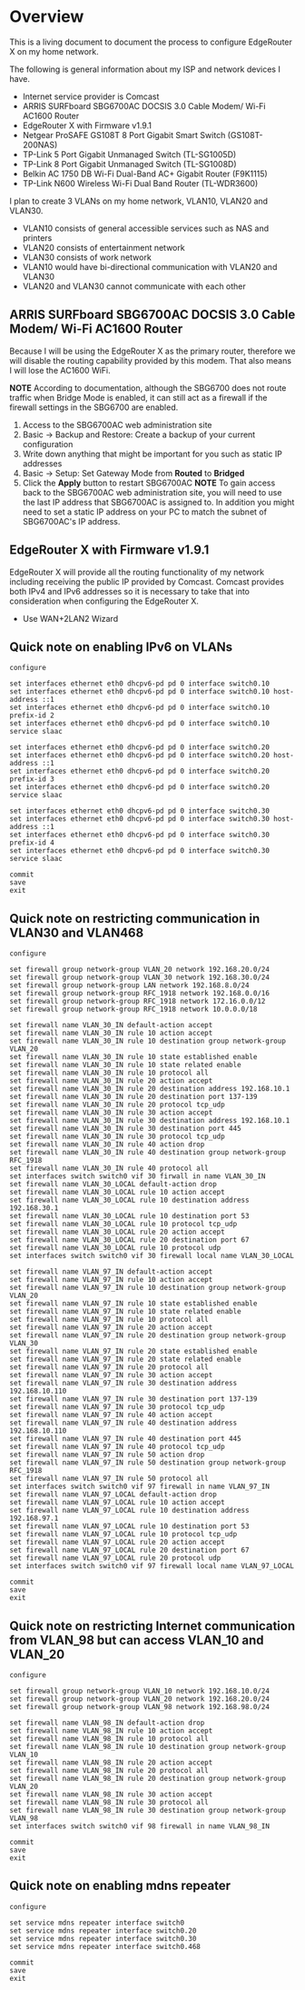 # Overview
This is a living document to document the process to configure EdgeRouter X on my home network.

The following is general information about my ISP and network devices I have.
* Internet service provider is Comcast
* ARRIS SURFboard SBG6700AC DOCSIS 3.0 Cable Modem/ Wi-Fi AC1600 Router
* EdgeRouter X with Firmware v1.9.1
* Netgear ProSAFE GS108T 8 Port Gigabit Smart Switch (GS108T-200NAS)
* TP-Link 5 Port Gigabit Unmanaged Switch (TL-SG1005D)
* TP-Link 8 Port Gigabit Unmanaged Switch (TL-SG1008D)
* Belkin AC 1750 DB Wi-Fi Dual-Band AC+ Gigabit Router (F9K1115)
* TP-Link N600 Wireless Wi-Fi Dual Band Router (TL-WDR3600)

I plan to create 3 VLANs on my home network, VLAN10, VLAN20 and VLAN30.
* VLAN10 consists of general accessible services such as NAS and printers
* VLAN20 consists of entertainment network
* VLAN30 consists of work network
* VLAN10 would have bi-directional communication with VLAN20 and VLAN30
* VLAN20 and VLAN30 cannot communicate with each other

## ARRIS SURFboard SBG6700AC DOCSIS 3.0 Cable Modem/ Wi-Fi AC1600 Router
Because I will be using the EdgeRouter X as the primary router, therefore we will disable the routing capability provided by this modem.  That also means I will lose the AC1600 WiFi.

**NOTE** According to documentation, although the SBG6700 does not route traffic when Bridge Mode is enabled, it can still act as a firewall if the firewall settings in the SBG6700 are enabled.

1. Access to the SBG6700AC web administration site
1. Basic -> Backup and Restore: Create a backup of your current configuration
1. Write down anything that might be important for you such as static IP addresses
1. Basic -> Setup: Set Gateway Mode from **Routed** to **Bridged**
1. Click the **Apply** button to restart SBG6700AC
**NOTE** To gain access back to the SBG6700AC web administration site, you will need to use the last IP address that SBG6700AC is assigned to.  In addition you might need to set a static IP address on your PC to match the subnet of SBG6700AC's IP address.

## EdgeRouter X with Firmware v1.9.1
EdgeRouter X will provide all the routing functionality of my network including receiving the public IP provided by Comcast.  Comcast provides both IPv4 and IPv6 addresses so it is necessary to take that into consideration when configuring the EdgeRouter X.

* Use WAN+2LAN2 Wizard

## Quick note on enabling IPv6 on VLANs
```
configure

set interfaces ethernet eth0 dhcpv6-pd pd 0 interface switch0.10
set interfaces ethernet eth0 dhcpv6-pd pd 0 interface switch0.10 host-address ::1
set interfaces ethernet eth0 dhcpv6-pd pd 0 interface switch0.10 prefix-id 2
set interfaces ethernet eth0 dhcpv6-pd pd 0 interface switch0.10 service slaac

set interfaces ethernet eth0 dhcpv6-pd pd 0 interface switch0.20
set interfaces ethernet eth0 dhcpv6-pd pd 0 interface switch0.20 host-address ::1
set interfaces ethernet eth0 dhcpv6-pd pd 0 interface switch0.20 prefix-id 3
set interfaces ethernet eth0 dhcpv6-pd pd 0 interface switch0.20 service slaac

set interfaces ethernet eth0 dhcpv6-pd pd 0 interface switch0.30
set interfaces ethernet eth0 dhcpv6-pd pd 0 interface switch0.30 host-address ::1
set interfaces ethernet eth0 dhcpv6-pd pd 0 interface switch0.30 prefix-id 4
set interfaces ethernet eth0 dhcpv6-pd pd 0 interface switch0.30 service slaac

commit
save
exit
```
## Quick note on restricting communication in VLAN30 and VLAN468
```
configure

set firewall group network-group VLAN_20 network 192.168.20.0/24
set firewall group network-group VLAN_30 network 192.168.30.0/24
set firewall group network-group LAN network 192.168.8.0/24
set firewall group network-group RFC_1918 network 192.168.0.0/16
set firewall group network-group RFC_1918 network 172.16.0.0/12
set firewall group network-group RFC_1918 network 10.0.0.0/18

set firewall name VLAN_30_IN default-action accept
set firewall name VLAN_30_IN rule 10 action accept
set firewall name VLAN_30_IN rule 10 destination group network-group VLAN_20
set firewall name VLAN_30_IN rule 10 state established enable
set firewall name VLAN_30_IN rule 10 state related enable
set firewall name VLAN_30_IN rule 10 protocol all
set firewall name VLAN_30_IN rule 20 action accept
set firewall name VLAN_30_IN rule 20 destination address 192.168.10.1
set firewall name VLAN_30_IN rule 20 destination port 137-139
set firewall name VLAN_30_IN rule 20 protocol tcp_udp
set firewall name VLAN_30_IN rule 30 action accept
set firewall name VLAN_30_IN rule 30 destination address 192.168.10.1
set firewall name VLAN_30_IN rule 30 destination port 445
set firewall name VLAN_30_IN rule 30 protocol tcp_udp
set firewall name VLAN_30_IN rule 40 action drop
set firewall name VLAN_30_IN rule 40 destination group network-group RFC_1918
set firewall name VLAN_30_IN rule 40 protocol all
set interfaces switch switch0 vif 30 firwall in name VLAN_30_IN
set firewall name VLAN_30_LOCAL default-action drop
set firewall name VLAN_30_LOCAL rule 10 action accept
set firewall name VLAN_30_LOCAL rule 10 destination address 192.168.30.1
set firewall name VLAN_30_LOCAL rule 10 destination port 53
set firewall name VLAN_30_LOCAL rule 10 protocol tcp_udp
set firewall name VLAN_30_LOCAL rule 20 action accept
set firewall name VLAN_30_LOCAL rule 20 destination port 67
set firewall name VLAN_30_LOCAL rule 10 protocol udp
set interfaces switch switch0 vif 30 firewall local name VLAN_30_LOCAL

set firewall name VLAN_97_IN default-action accept
set firewall name VLAN_97_IN rule 10 action accept
set firewall name VLAN_97_IN rule 10 destination group network-group VLAN_20
set firewall name VLAN_97_IN rule 10 state established enable
set firewall name VLAN_97_IN rule 10 state related enable
set firewall name VLAN_97_IN rule 10 protocol all
set firewall name VLAN_97_IN rule 20 action accept
set firewall name VLAN_97_IN rule 20 destination group network-group VLAN_30
set firewall name VLAN_97_IN rule 20 state established enable
set firewall name VLAN_97_IN rule 20 state related enable
set firewall name VLAN_97_IN rule 20 protocol all
set firewall name VLAN_97_IN rule 30 action accept
set firewall name VLAN_97_IN rule 30 destination address 192.168.10.110
set firewall name VLAN_97_IN rule 30 destination port 137-139
set firewall name VLAN_97_IN rule 30 protocol tcp_udp
set firewall name VLAN_97_IN rule 40 action accept
set firewall name VLAN_97_IN rule 40 destination address 192.168.10.110
set firewall name VLAN_97_IN rule 40 destination port 445
set firewall name VLAN_97_IN rule 40 protocol tcp_udp
set firewall name VLAN_97_IN rule 50 action drop
set firewall name VLAN_97_IN rule 50 destination group network-group RFC_1918
set firewall name VLAN_97_IN rule 50 protocol all
set interfaces switch switch0 vif 97 firewall in name VLAN_97_IN
set firewall name VLAN_97_LOCAL default-action drop
set firewall name VLAN_97_LOCAL rule 10 action accept
set firewall name VLAN_97_LOCAL rule 10 destination address 192.168.97.1
set firewall name VLAN_97_LOCAL rule 10 destination port 53
set firewall name VLAN_97_LOCAL rule 10 protocol tcp_udp
set firewall name VLAN_97_LOCAL rule 20 action accept
set firewall name VLAN_97_LOCAL rule 20 destination port 67
set firewall name VLAN_97_LOCAL rule 20 protocol udp
set interfaces switch switch0 vif 97 firewall local name VLAN_97_LOCAL

commit
save
exit
```
## Quick note on restricting Internet communication from VLAN_98 but can access VLAN_10 and VLAN_20
```
configure

set firewall group network-group VLAN_10 network 192.168.10.0/24
set firewall group network-group VLAN_20 network 192.168.20.0/24
set firewall group network-group VLAN_98 network 192.168.98.0/24

set firewall name VLAN_98_IN default-action drop
set firewall name VLAN_98_IN rule 10 action accept
set firewall name VLAN_98_IN rule 10 protocol all
set firewall name VLAN_98_IN rule 10 destination group network-group VLAN_10
set firewall name VLAN_98_IN rule 20 action accept
set firewall name VLAN_98_IN rule 20 protocol all
set firewall name VLAN_98_IN rule 20 destination group network-group VLAN_20
set firewall name VLAN_98_IN rule 30 action accept
set firewall name VLAN_98_IN rule 30 protocol all
set firewall name VLAN_98_IN rule 30 destination group network-group VLAN_98
set interfaces switch switch0 vif 98 firewall in name VLAN_98_IN

commit
save
exit
```
## Quick note on enabling mdns repeater
```
configure

set service mdns repeater interface switch0
set service mdns repeater interface switch0.20
set service mdns repeater interface switch0.30
set service mdns repeater interface switch0.468

commit
save
exit
```
